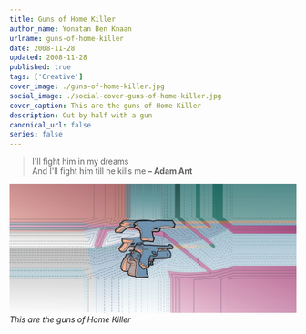 ```yaml
---
title: Guns of Home Killer
author_name: Yonatan Ben Knaan
urlname: guns-of-home-killer
date: 2008-11-28
updated: 2008-11-28
published: true
tags: ['Creative']
cover_image: ./guns-of-home-killer.jpg
social_image: ./social-cover-guns-of-home-killer.jpg
cover_caption: This are the guns of Home Killer
description: Cut by half with a gun
canonical_url: false
series: false
---
```

>I'll fight him in my dreams  
>And I'll fight him till he kills me
>**– Adam Ant**

![This are the guns of Home Killer](./guns-of-home-killer.jpg)
*This are the guns of Home Killer*
